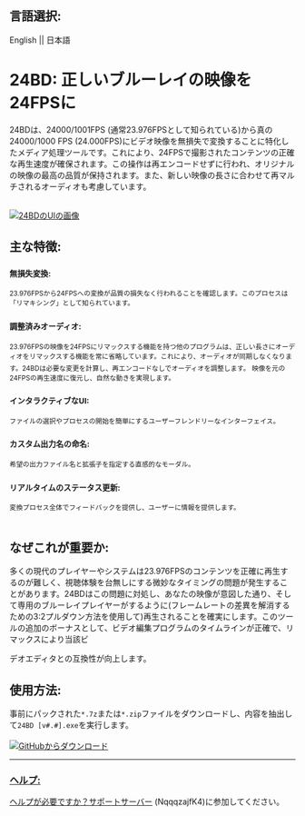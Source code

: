 ## 言語選択:
English || 日本語

# 24BD: 正しいブルーレイの映像を24FPSに

24BDは、24000/1001FPS (通常23.976FPSとして知られている)から真の24000/1000 FPS (24.000FPS)にビデオ映像を無損失で変換することに特化したメディア処理ツールです。これにより、24FPSで撮影されたコンテンツの正確な再生速度が確保されます。この操作は再エンコードせずに行われ、オリジナルの映像の最高の品質が保持されます。また、新しい映像の長さに合わせて再マルチされるオーディオも考慮しています。

<br><a href="https://cdn.discordapp.com/attachments/753561208073879642/1138962607278137384/qQMRYNFXfB_v2.avif">
  <img src="https://cdn.discordapp.com/attachments/753561208073879642/1138962607278137384/qQMRYNFXfB_v2.avif" alt="24BDのUIの画像" style="cursor:pointer;"/>
</a><br>
## 主な特徴:

### **<sub>無損失変換:</sub>**
<sub>23.976FPSから24FPSへの変換が品質の損失なく行われることを確認します。このプロセスは「リマキシング」として知られています。</sub>
### **<sub>調整済みオーディオ:</sub>**
<sub>23.976FPSの映像を24FPSにリマックスする機能を持つ他のプログラムは、正しい長さにオーディオをリマックスする機能を常に省略しています。これにより、オーディオが同期しなくなります。24BDは必要な変更を計算し、再エンコードなしでオーディオを調整します。</sub>
<sub>映像を元の24FPSの再生速度に復元し、自然な動きを実現します。</sub>
### **<sub>インタラクティブなUI:</sub>**
<sub>ファイルの選択やプロセスの開始を簡単にするユーザーフレンドリーなインターフェイス。</sub>
### **<sub>カスタム出力名の命名:</sub>**
<sub>希望の出力ファイル名と拡張子を指定する直感的なモーダル。</sub>
### **<sub>リアルタイムのステータス更新:</sub>**
<sub>変換プロセス全体でフィードバックを提供し、ユーザーに情報を提供します。</sub><br><br>

## なぜこれが重要か:

多くの現代のプレイヤーやシステムは23.976FPSのコンテンツを正確に再生するのが難しく、視聴体験を台無しにする微妙なタイミングの問題が発生することがあります。24BDはこの問題に対処し、あなたの映像が意図した通り、そして専用のブルーレイプレイヤーがするように(フレームレートの差異を解消するための3:2プルダウン方法を使用して)再生されることを確実にします。このツールの追加のボーナスとして、ビデオ編集プログラムのタイムラインが正確で、リマックスにより当該ビ

デオエディタとの互換性が向上します。

## 使用方法:

事前にパックされた`*.7z`または`*.zip`ファイルをダウンロードし、内容を抽出して`24BD [v#.#].exe`を実行します。
<br><br><a href="https://github.com/Knewest/24BD/releases">
  <img src="https://cdn.discordapp.com/attachments/753561208073879642/1110739988712271873/DownloadButtonFromGithub.webp" alt="GitHubからダウンロード" style="cursor:pointer;"/>

----------------------------------------------------

### ヘルプ:
ヘルプが必要ですか？[サポートサーバー](https://discord.gg/NqqqzajfK4) (NqqqzajfK4)に参加してください。
